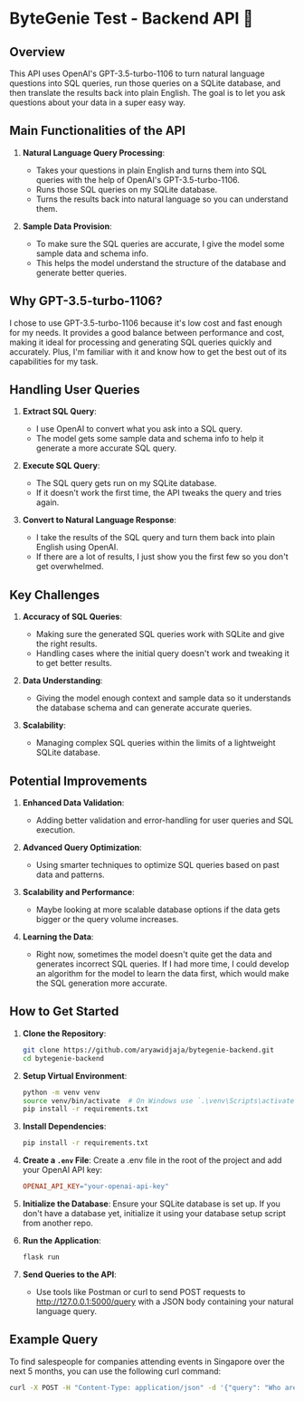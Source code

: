 # ByteGenie Test - Backend API 🤖

## Overview

This API uses OpenAI's GPT-3.5-turbo-1106 to turn natural language questions into SQL queries, run those queries on a SQLite database, and then translate the results back into plain English. The goal is to let you ask questions about your data in a super easy way.

## Main Functionalities of the API

1. **Natural Language Query Processing**:
   - Takes your questions in plain English and turns them into SQL queries with the help of OpenAI's GPT-3.5-turbo-1106.
   - Runs those SQL queries on my SQLite database.
   - Turns the results back into natural language so you can understand them.

2. **Sample Data Provision**:
   - To make sure the SQL queries are accurate, I give the model some sample data and schema info.
   - This helps the model understand the structure of the database and generate better queries.

## Why GPT-3.5-turbo-1106?

I chose to use GPT-3.5-turbo-1106 because it's low cost and fast enough for my needs. It provides a good balance between performance and cost, making it ideal for processing and generating SQL queries quickly and accurately. Plus, I'm familiar with it and know how to get the best out of its capabilities for my task.

## Handling User Queries

1. **Extract SQL Query**:
   - I use OpenAI to convert what you ask into a SQL query.
   - The model gets some sample data and schema info to help it generate a more accurate SQL query.

2. **Execute SQL Query**:
   - The SQL query gets run on my SQLite database.
   - If it doesn't work the first time, the API tweaks the query and tries again.

3. **Convert to Natural Language Response**:
   - I take the results of the SQL query and turn them back into plain English using OpenAI.
   - If there are a lot of results, I just show you the first few so you don't get overwhelmed.

## Key Challenges

1. **Accuracy of SQL Queries**:
   - Making sure the generated SQL queries work with SQLite and give the right results.
   - Handling cases where the initial query doesn't work and tweaking it to get better results.

2. **Data Understanding**:
   - Giving the model enough context and sample data so it understands the database schema and can generate accurate queries.

3. **Scalability**:
   - Managing complex SQL queries within the limits of a lightweight SQLite database.

## Potential Improvements

1. **Enhanced Data Validation**:
   - Adding better validation and error-handling for user queries and SQL execution.

2. **Advanced Query Optimization**:
   - Using smarter techniques to optimize SQL queries based on past data and patterns.

3. **Scalability and Performance**:
   - Maybe looking at more scalable database options if the data gets bigger or the query volume increases.

4. **Learning the Data**:
   - Right now, sometimes the model doesn't quite get the data and generates incorrect SQL queries. If I had more time, I could develop an algorithm for the model to learn the data first, which would make the SQL generation more accurate.

## How to Get Started

1. **Clone the Repository**:
   ```sh
   git clone https://github.com/aryawidjaja/bytegenie-backend.git
   cd bytegenie-backend
   ```

2. **Setup Virtual Environment**:
   ```sh
   python -m venv venv
   source venv/bin/activate  # On Windows use `.\venv\Scripts\activate`
   pip install -r requirements.txt
   ```

3. **Install Dependencies**:
   ```sh
   pip install -r requirements.txt
   ```

4. **Create a `.env` File**:
   Create a .env file in the root of the project and add your OpenAI API key:
   ```makefile
   OPENAI_API_KEY="your-openai-api-key"
   ```

4. **Initialize the Database**:
Ensure your SQLite database is set up. If you don't have a database yet, initialize it using your database setup script from another repo.

5. **Run the Application**:
   ```sh
   flask run
   ```
6. **Send Queries to the API**:
   - Use tools like Postman or curl to send POST requests to http://127.0.0.1:5000/query with a JSON body containing your natural language query.

## Example Query

To find salespeople for companies attending events in Singapore over the next 5 months, you can use the following curl command:

```sh
curl -X POST -H "Content-Type: application/json" -d '{"query": "Who are the salespeople for companies that are attending events in Singapore for the next 5 months"}' http://127.0.0.1:5000/query
```
